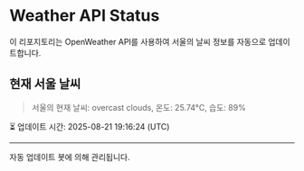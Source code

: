 
# Weather API Status

이 리포지토리는 OpenWeather API를 사용하여 서울의 날씨 정보를 자동으로 업데이트합니다.

## 현재 서울 날씨
> 서울의 현재 날씨: overcast clouds, 온도: 25.74°C, 습도: 89%

⏳ 업데이트 시간: 2025-08-21 19:16:24 (UTC)

---
자동 업데이트 봇에 의해 관리됩니다.
